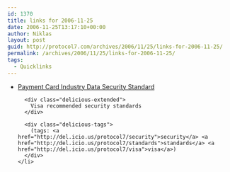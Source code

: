 ```yaml
---
id: 1370
title: links for 2006-11-25
date: 2006-11-25T13:17:10+00:00
author: Niklas
layout: post
guid: http://protocol7.com/archives/2006/11/25/links-for-2006-11-25/
permalink: /archives/2006/11/25/links-for-2006-11-25/
tags:
  - Quicklinks
---
```

<div class='microid-2de959564ac646a3933c6a041e840d2fa2c4fd6b'>
  <ul class="delicious">
    <li>
      <div class="delicious-link">
        <a href="http://usa.visa.com/download/business/accepting_visa/ops_risk_management/cisp_PCI_Data_Security_Standard.pdf">Payment Card Industry Data Security Standard</a>
      </div>
      
      <div class="delicious-extended">
        Visa recommended security standards
      </div>
      
      <div class="delicious-tags">
        (tags: <a href="http://del.icio.us/protocol7/security">security</a> <a href="http://del.icio.us/protocol7/standards">standards</a> <a href="http://del.icio.us/protocol7/visa">visa</a>)
      </div>
    </li>
  </ul>
</div>